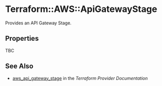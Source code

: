 # Terraform::AWS::ApiGatewayStage

Provides an API Gateway Stage.

## Properties

TBC

## See Also

* [aws_api_gateway_stage](https://www.terraform.io/docs/providers/aws/r/api_gateway_stage.html) in the _Terraform Provider Documentation_